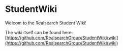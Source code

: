 # StudentWiki
Welcom to the Realsearch Student Wiki! 

The wiki itself can be found here: [https://github.com/RealsearchGroup/StudentWiki/wiki](https://github.com/RealsearchGroup/StudentWiki/wiki)
